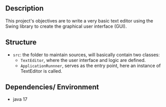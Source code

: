 ## Description

This project's objectives are to write a very basic text editor using the Swing library to create the graphical user interface (GUI).

## Structure

- `src`: the folder to maintain sources, will basically contain two classes:
    - `TextEditor`, where the user interface and logic are defined.
    - `ApplicationRunnner`, serves as the entry point, here an instance of TextEditor is called.


## Dependencies/ Environment

- java 17


